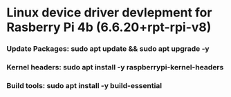 # Linux device driver devlepment for Rasberry Pi 4b (6.6.20+rpt-rpi-v8)
### Update Packages: sudo apt update && sudo apt upgrade -y
### Kernel headers: sudo apt install -y raspberrypi-kernel-headers
### Build tools: sudo apt install -y build-essential

